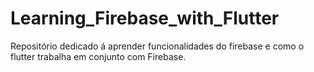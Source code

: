 # Learning_Firebase_with_Flutter
 Repositório dedicado á aprender funcionalidades do firebase e como o flutter trabalha em conjunto com Firebase.
